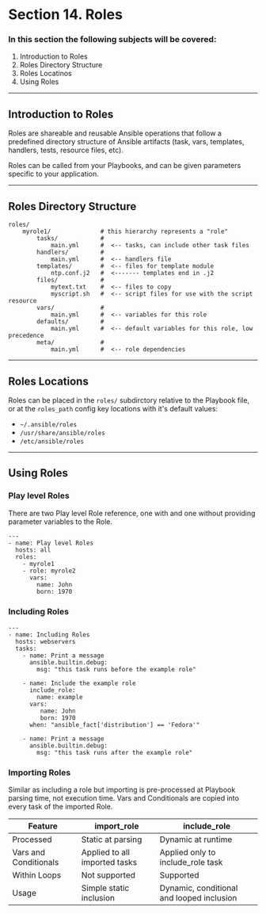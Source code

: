 # Section 14. Roles

### In this section the following subjects will be covered:

1. Introduction to Roles
1. Roles Directory Structure
1. Roles Locatinos
1. Using Roles

---
## Introduction to Roles

Roles are shareable and reusable Ansible operations that follow a predefined directory structure of Ansible artifacts (task, vars, templates, handlers, tests, resource files, etc).

Roles can be called from your Playbooks, and can be given parameters specific to your application.

---
## Roles Directory Structure
```
roles/
    myrole1/              # this hierarchy represents a "role"
        tasks/            #
            main.yml      #  <-- tasks, can include other task files
        handlers/         #
            main.yml      #  <-- handlers file
        templates/        #  <-- files for template module
            ntp.conf.j2   #  <------- templates end in .j2
        files/            #
            mytext.txt    #  <-- files to copy
            myscript.sh   #  <-- script files for use with the script resource
        vars/             #
            main.yml      #  <-- variables for this role
        defaults/         #
            main.yml      #  <-- default variables for this role, low precedence
        meta/             #
            main.yml      #  <-- role dependencies
```

---
## Roles Locations

Roles can be placed in the `roles/` subdirctory relative to the Playbook file, or at the `roles_path` config key locations with it's default values:

- `~/.ansible/roles`
- `/usr/share/ansible/roles`
- `/etc/ansible/roles`

---
## Using Roles

### Play level Roles

There are two Play level Role reference, one with and one without providing parameter variables to the Role.
```
---
- name: Play level Roles
  hosts: all
  roles:
    - myrole1
    - role: myrole2
      vars:
        name: John
        born: 1970
```

### Including Roles

```
---
- name: Including Roles
  hosts: webservers
  tasks:
    - name: Print a message
      ansible.builtin.debug:
        msg: "this task runs before the example role"

    - name: Include the example role
      include_role:
        name: example
      vars:
         name: John
         born: 1970
      when: "ansible_fact['distribution'] == 'Fedora'"

    - name: Print a message
      ansible.builtin.debug:
        msg: "this task runs after the example role"
```

### Importing Roles

Similar as including a role but importing is pre-processed at Playbook parsing time, not execution time. Vars and Conditionals are copied into every task of the imported Role.

| Feature | import_role | include_role |
|---------|-------------|--------------|
| Processed | Static at parsing | Dynamic at runtime |
| Vars and Conditionals | Applied to all imported tasks | Applied only to include_role task |
| Within Loops | Not supported | Supported |
| Usage | Simple static inclusion | Dynamic, conditional and looped inclusion |


